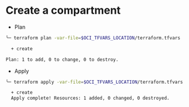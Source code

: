 # Create a compartment

- Plan

```bash
╰─ terraform plan -var-file=$OCI_TFVARS_LOCATION/terraform.tfvars

  + create

Plan: 1 to add, 0 to change, 0 to destroy.
```

- Apply

```bash
╰─ terraform apply -var-file=$OCI_TFVARS_LOCATION/terraform.tfvars

  + create
  Apply complete! Resources: 1 added, 0 changed, 0 destroyed.
```
